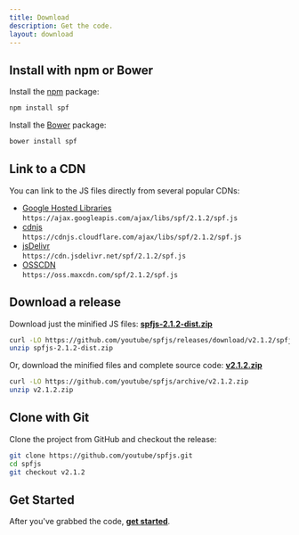 ```yaml
---
title: Download
description: Get the code.
layout: download
---
```



## Install with npm or Bower

Install the [npm][] package:

```sh
npm install spf
```

Install the [Bower][] package:

```sh
bower install spf
```


## Link to a CDN

You can link to the JS files directly from several popular CDNs:

- [Google Hosted Libraries][]  
  `https://ajax.googleapis.com/ajax/libs/spf/2.1.2/spf.js`
- [cdnjs][]  
  `https://cdnjs.cloudflare.com/ajax/libs/spf/2.1.2/spf.js`
- [jsDelivr][]  
  `https://cdn.jsdelivr.net/spf/2.1.2/spf.js`
- [OSSCDN][]  
  `https://oss.maxcdn.com/spf/2.1.2/spf.js`


## Download a release

Download just the minified JS files:
**[spfjs-2.1.2-dist.zip][spfjs-dist-zip]**

```sh
curl -LO https://github.com/youtube/spfjs/releases/download/v2.1.2/spfjs-2.1.2-dist.zip
unzip spfjs-2.1.2-dist.zip
```

Or, download the minified files and complete source code:
**[v2.1.2.zip][spfjs-src-zip]**

```sh
curl -LO https://github.com/youtube/spfjs/archive/v2.1.2.zip
unzip v2.1.2.zip
```


## Clone with Git

Clone the project from GitHub and checkout the release:

```sh
git clone https://github.com/youtube/spfjs.git
cd spfjs
git checkout v2.1.2
```


## Get Started

After you've grabbed the code, **[get started][]**.



[get started]: ./documentation/start.md
[npm]: https://www.npmjs.com/
[Bower]: http://bower.io/
[Google Hosted Libraries]: https://developers.google.com/speed/libraries/devguide#spf
[cdnjs]: https://cdnjs.com/libraries/spf
[jsDelivr]: http://www.jsdelivr.com/#!spf
[OSSCDN]: http://osscdn.com/#/spf
[spfjs-dist-zip]: https://github.com/youtube/spfjs/releases/download/v2.1.2/spfjs-2.1.2-dist.zip
[spfjs-src-zip]: https://github.com/youtube/spfjs/archive/v2.1.2.zip
